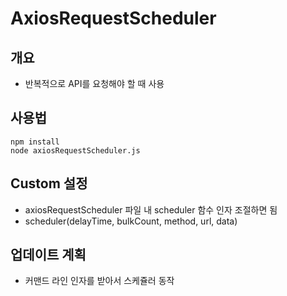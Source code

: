 # AxiosRequestScheduler
## 개요
- 반복적으로 API를 요청해야 할 때 사용

## 사용법
```shell script
npm install
node axiosRequestScheduler.js
```

## Custom 설정
- axiosRequestScheduler 파일 내 scheduler 함수 인자 조절하면 됨
- scheduler(delayTime, bulkCount, method, url, data)

## 업데이트 계획
- 커맨드 라인 인자를 받아서 스케쥴러 동작 
